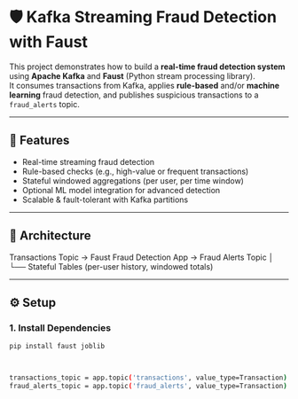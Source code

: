 # 🛡️ Kafka Streaming Fraud Detection with Faust

This project demonstrates how to build a **real-time fraud detection system** using **Apache Kafka** and **Faust** (Python stream processing library).  
It consumes transactions from Kafka, applies **rule-based** and/or **machine learning** fraud detection, and publishes suspicious transactions to a `fraud_alerts` topic.

---

## 🚀 Features
- Real-time streaming fraud detection
- Rule-based checks (e.g., high-value or frequent transactions)
- Stateful windowed aggregations (per user, per time window)
- Optional ML model integration for advanced detection
- Scalable & fault-tolerant with Kafka partitions

---

## 📂 Architecture

Transactions Topic → Faust Fraud Detection App → Fraud Alerts Topic
│
└── Stateful Tables (per-user history, windowed totals)


---

## ⚙️ Setup

### 1. Install Dependencies
```bash
pip install faust joblib



transactions_topic = app.topic('transactions', value_type=Transaction)
fraud_alerts_topic = app.topic('fraud_alerts', value_type=Transaction)
